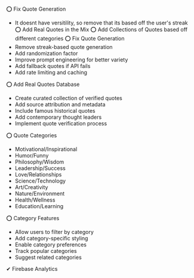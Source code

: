 ⭕ Fix Quote Generation
- It doesnt have versitility, so remove that its based off the user's streak
⭕ Add Real Quotes in the Mix
⭕ Add Collections of Quotes based off different categories
⭕ Fix Quote Generation
- Remove streak-based quote generation
- Add randomization factor
- Improve prompt engineering for better variety
- Add fallback quotes if API fails
- Add rate limiting and caching

⭕ Add Real Quotes Database
- Create curated collection of verified quotes
- Add source attribution and metadata
- Include famous historical quotes
- Add contemporary thought leaders
- Implement quote verification process

⭕ Quote Categories
- Motivational/Inspirational
- Humor/Funny
- Philosophy/Wisdom
- Leadership/Success
- Love/Relationships
- Science/Technology
- Art/Creativity
- Nature/Environment
- Health/Wellness
- Education/Learning

⭕ Category Features
- Allow users to filter by category
- Add category-specific styling
- Enable category preferences
- Track popular categories
- Suggest related categories


✔ Firebase Analytics